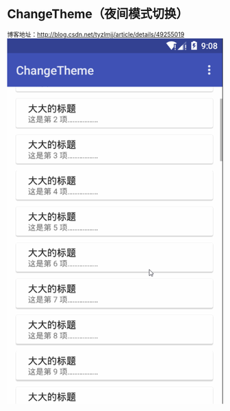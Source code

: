 # ChangeTheme（夜间模式切换）
博客地址：http://blog.csdn.net/tyzlmjj/article/details/49255019
![ViewFlipper](https://github.com/tyzlmjj/IMAGES/blob/master/ChangeTheme.gif?raw=true)